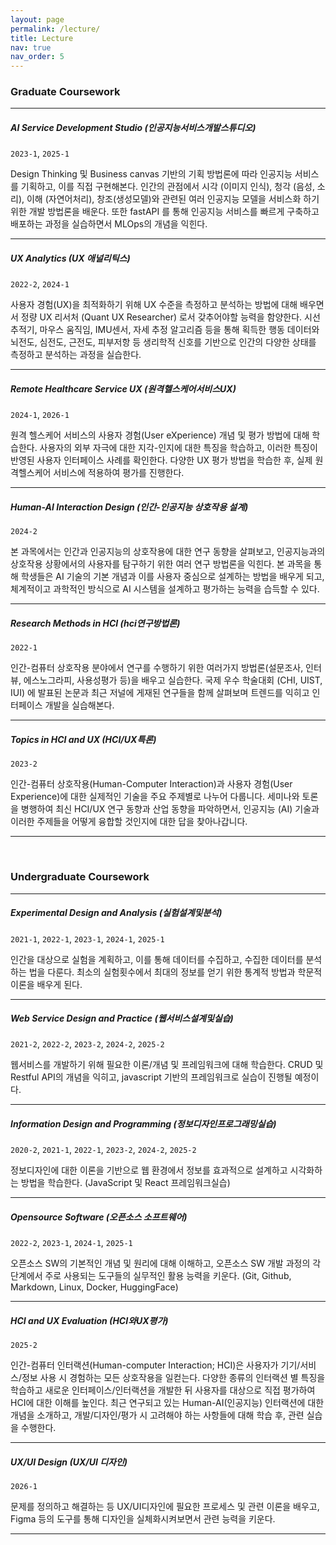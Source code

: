 ```yaml
---
layout: page
permalink: /lecture/
title: Lecture
nav: true
nav_order: 5
---
```


### Graduate Coursework

---

##### AI Service Development Studio (인공지능서비스개발스튜디오)

`2023-1`, `2025-1`

Design Thinking 및 Business canvas 기반의 기획 방법론에 따라 인공지능 서비스를 기획하고, 이를 직접 구현해본다. 인간의 관점에서 시각 (이미지 인식), 청각 (음성, 소리), 이해 (자연어처리), 창조(생성모델)와 관련된 여러 인공지능 모델을 서비스화 하기 위한 개발 방법론을 배운다. 또한 fastAPI 를 통해 인공지능 서비스를 빠르게 구축하고 배포하는 과정을 실습하면서 MLOps의 개념을 익힌다.

---

##### UX Analytics (UX 애널리틱스)

`2022-2`, `2024-1`

사용자 경험(UX)을 최적화하기 위해 UX 수준을 측정하고 분석하는 방법에 대해 배우면서 정량 UX 리서처 (Quant UX Researcher) 로서 갖추어야할 능력을 함양한다. 시선추적기, 마우스 움직임, IMU센서, 자세 추정 알고리즘 등을 통해 획득한 행동 데이터와 뇌전도, 심전도, 근전도, 피부저항 등 생리학적 신호를 기반으로 인간의 다양한 상태를 측정하고 분석하는 과정을 실습한다.

---

##### Remote Healthcare Service UX (원격헬스케어서비스UX)

`2024-1`, `2026-1`

원격 헬스케어 서비스의 사용자 경험(User eXperience) 개념 및 평가 방법에 대해 학습한다. 사용자의 외부 자극에 대한 지각-인지에 대한 특징을 학습하고, 이러한 특징이 반영된 사용자 인터페이스 사례를 확인한다. 다양한 UX 평가 방법을 학습한 후, 실제 원격헬스케어 서비스에 적용하여 평가를 진행한다.

---

##### Human-AI Interaction Design (인간-인공지능 상호작용 설계)

`2024-2`

본 과목에서는 인간과 인공지능의 상호작용에 대한 연구 동향을 살펴보고, 인공지능과의 상호작용 상황에서의 사용자를 탐구하기 위한 여러 연구 방법론을 익힌다. 본 과목을 통해 학생들은 AI 기술의 기본 개념과 이를 사용자 중심으로 설계하는 방법을 배우게 되고, 체계적이고 과학적인 방식으로 AI 시스템을 설계하고 평가하는 능력을 습득할 수 있다.

---

##### Research Methods in HCI (hci연구방법론)

`2022-1` 

인간-컴퓨터 상호작용 분야에서 연구를 수행하기 위한 여러가지 방법론(설문조사, 인터뷰, 에스노그라피, 사용성평가 등)을 배우고 실습한다. 국제 우수 학술대회 (CHI, UIST, IUI) 에 발표된 논문과 최근 저널에 게재된 연구들을 함께 살펴보며 트렌드를 익히고 인터페이스 개발을 실습해본다.

---

##### Topics in HCI and UX (HCI/UX특론)

`2023-2`

인간-컴퓨터 상호작용(Human-Computer Interaction)과 사용자 경험(User Experience)에 대한 실제적인 기술을 주요 주제별로 나누어 다룹니다. 세미나와 토론을 병행하여 최신 HCI/UX 연구 동향과 산업 동향을 파악하면서, 인공지능 (AI) 기술과 이러한 주제들을 어떻게 융합할 것인지에 대한 답을 찾아나갑니다.

---

<br>

### Undergraduate Coursework

---

##### Experimental Design and Analysis (실험설계및분석)

`2021-1`, `2022-1`, `2023-1`, `2024-1`, `2025-1`

인간을 대상으로 실험을 계획하고, 이를 통해 데이터를 수집하고, 수집한 데이터를 분석하는 법을 다룬다. 최소의 실험횟수에서 최대의 정보를 얻기 위한 통계적 방법과 학문적 이론을 배우게 된다.

---

##### Web Service Design and Practice (웹서비스설계및실습)

`2021-2`, `2022-2`, `2023-2`, `2024-2`, `2025-2`

웹서비스를 개발하기 위해 필요한 이론/개념 및 프레임워크에 대해 학습한다. CRUD 및 Restful API의 개념을 익히고, javascript 기반의 프레임워크로 실습이 진행될 예정이다.

---

##### Information Design and Programming (정보디자인프로그래밍실습)

`2020-2`, `2021-1`, `2022-1`, `2023-2`, `2024-2`, `2025-2`

정보디자인에 대한 이론을 기반으로 웹 환경에서 정보를 효과적으로 설계하고 시각화하는 방법을 학습한다. (JavaScript 및 React 프레임워크실습)

---

##### Opensource Software (오픈소스 소프트웨어)

`2022-2`, `2023-1`, `2024-1`, `2025-1`

오픈소스 SW의 기본적인 개념 및 원리에 대해 이해하고, 오픈소스 SW 개발 과정의 각 단계에서 주로 사용되는 도구들의 실무적인 활용 능력을 키운다. (Git, Github, Markdown, Linux, Docker, HuggingFace)

---

##### HCI and UX Evaluation (HCI와UX평가)

`2025-2`

인간-컴퓨터 인터랙션(Human-computer Interaction; HCI)은 사용자가 기기/서비스/정보 사용 시 경험하는 모든 상호작용을 일컫는다. 다양한 종류의 인터랙션 별 특징을 학습하고 새로운 인터페이스/인터랙션을 개발한 뒤 사용자를 대상으로 직접 평가하여 HCI에 대한 이해를 높인다. 최근 연구되고 있는 Human-AI(인공지능) 인터랙션에 대한 개념을 소개하고, 개발/디자인/평가 시 고려해야 하는 사항들에 대해 학습 후, 관련 실습을 수행한다.

---

##### UX/UI Design (UX/UI 디자인)

`2026-1`

문제를 정의하고 해결하는 등 UX/UI디자인에 필요한 프로세스 및 관련 이론을 배우고, Figma 등의 도구를 통해 디자인을 실체화시켜보면서 관련 능력을 키운다.

---


